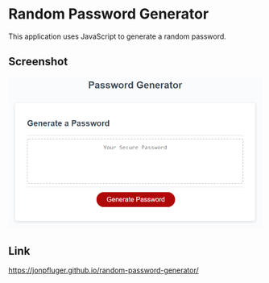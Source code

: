 # Random Password Generator

This application uses JavaScript to generate a random password.

## Screenshot

![The password generator application shows a text area and a generate button. When the button is clicked, the text area is filled with a randomly generated password](./Assets/03-javascript-homework-demo.png)

## Link

https://jonpfluger.github.io/random-password-generator/